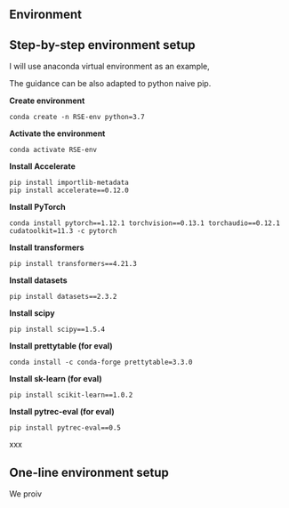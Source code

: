 ## Environment


## Step-by-step environment setup

I will use anaconda virtual environment as an example, 

The guidance can be also adapted to python naive pip.

**Create environment**

```
conda create -n RSE-env python=3.7
```

**Activate the environment**

```
conda activate RSE-env
```

**Install Accelerate**

```
pip install importlib-metadata
pip install accelerate==0.12.0
```

**Install PyTorch**

```
conda install pytorch==1.12.1 torchvision==0.13.1 torchaudio==0.12.1 cudatoolkit=11.3 -c pytorch
```

**Install transformers**

```
pip install transformers==4.21.3
```

**Install datasets**

```
pip install datasets==2.3.2
```

**Install scipy**

```
pip install scipy==1.5.4
```

**Install prettytable (for eval)**

```
conda install -c conda-forge prettytable=3.3.0
```


**Install sk-learn (for eval)**

```
pip install scikit-learn==1.0.2
```

**Install pytrec-eval (for eval)**

```
pip install pytrec-eval==0.5
```

xxx


## One-line environment setup

We proiv